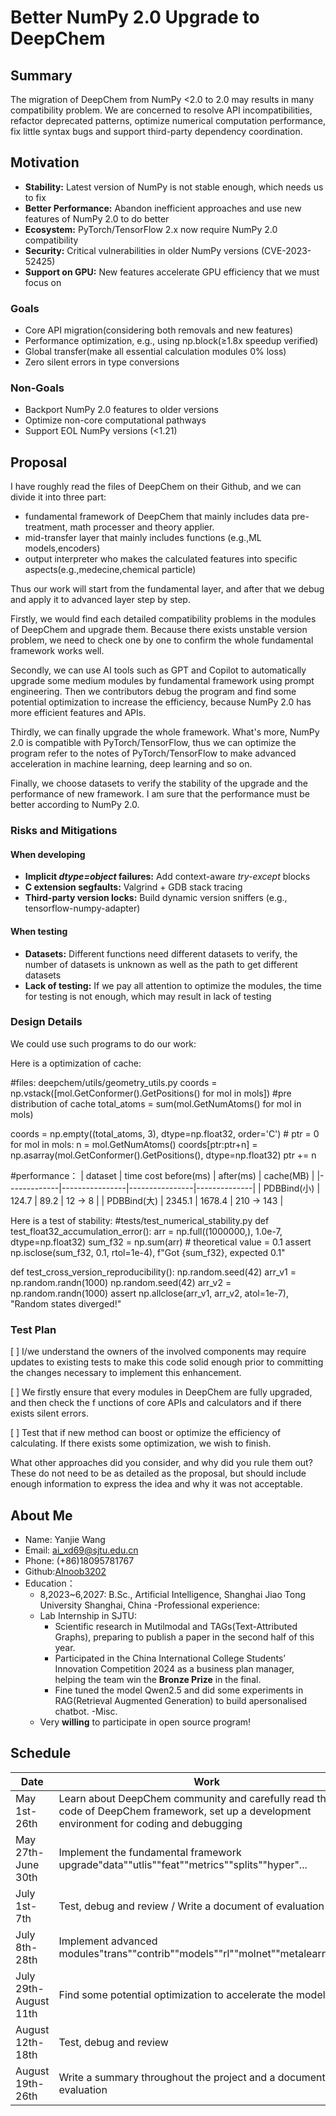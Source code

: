 # Better NumPy 2.0 Upgrade to DeepChem

## Summary
The migration of DeepChem from NumPy <2.0 to 2.0 may results in many compatibility problem.
We are concerned to resolve API incompatibilities, refactor deprecated patterns, optimize 
numerical computation performance, fix little syntax bugs and support third-party 
dependency coordination. 

## Motivation
- **Stability:** Latest version of NumPy is not stable enough, which needs us to fix
- **Better Performance:** Abandon inefficient approaches and use new features of NumPy 2.0 to do better 
- **Ecosystem:** PyTorch/TensorFlow 2.x now require NumPy 2.0 compatibility
- **Security:** Critical vulnerabilities in older NumPy versions (CVE-2023-52425)
- **Support on GPU:** New features accelerate GPU efficiency that we must focus on

### Goals
- Core API migration(considering both removals and new features)
- Performance optimization, e.g., using np.block(≥1.8x speedup verified)
- Global transfer(make all essential calculation modules 0% loss)
- Zero silent errors in type conversions

### Non-Goals
- Backport NumPy 2.0 features to older versions
- Optimize non-core computational pathways
- Support EOL NumPy versions (<1.21)

## Proposal
I have roughly read the files of DeepChem on their Github, and we can divide it into three part:
- fundamental framework of DeepChem that mainly includes data pre-treatment, math processer and theory applier.
- mid-transfer layer that mainly includes functions (e.g.,ML models,encoders)
- output interpreter who makes the calculated features into specific aspects(e.g.,medecine,chemical particle)

Thus our work will start from the fundamental layer, and after that we debug and apply it to advanced layer step by step.

Firstly, we would find each detailed compatibility problems in the modules of DeepChem and upgrade them. Because
there exists unstable version problem, we need to check one by one to confirm the whole fundamental framework works well.

Secondly, we can use AI tools such as GPT and Copilot to automatically upgrade some medium modules by fundamental framework using
prompt engineering. Then we contributors debug the program and find some potential optimization to increase the efficiency, because NumPy 2.0 has more
efficient features and APIs.

Thirdly, we can finally upgrade the whole framework. What's more, NumPy 2.0 is compatible with PyTorch/TensorFlow, thus we can optimize the program refer
to the notes of PyTorch/TensorFlow to make advanced acceleration in machine learning, deep learning and so on.

Finally, we choose datasets to verify the stability of the upgrade and the performance of new framework. I am sure that the performance must be better according
to NumPy 2.0.

### Risks and Mitigations
#### When developing
- **Implicit *dtype=object* failures:** Add context-aware *try-except* blocks
- **C extension segfaults:** Valgrind + GDB stack tracing
- **Third-party version locks:** Build dynamic version sniffers (e.g., tensorflow-numpy-adapter)
<!--
What are the risks of this proposal, and how do we mitigate? Think broadly.
For example, consider both security and how this will impact the larger
Kubeflow ecosystem.
How will security be reviewed, and by whom?
How will UX be reviewed, and by whom?
Consider including folks who also work outside the SIG or subproject.
-->
#### When testing
- **Datasets:** Different functions need different datasets to verify, the number of datasets is unknown as well as the path to get different datasets
- **Lack of testing:** If we pay all attention to optimize the modules, the time for testing is not enough, which may result in lack of testing

### Design Details
We could use such programs to do our work:

Here is a optimization of cache:

#files: deepchem/utils/geometry_utils.py
coords = np.vstack([mol.GetConformer().GetPositions() for mol in mols])
#pre distribution of cache
total_atoms = sum(mol.GetNumAtoms() for mol in mols)

coords = np.empty((total_atoms, 3), dtype=np.float32, order='C')  # 
ptr = 0
for mol in mols:
    n = mol.GetNumAtoms()
    coords[ptr:ptr+n] = np.asarray(mol.GetConformer().GetPositions(), dtype=np.float32)
    ptr += n

#performance：
| dataset      | time cost before(ms) | after(ms) | cache(MB) |
|-------------|----------------|----------------|--------------|
| PDBBind(小) | 124.7          | 89.2           | 12 → 8       |
| PDBBind(大) | 2345.1         | 1678.4         | 210 → 143    |

Here is a test of stability:
#tests/test_numerical_stability.py
def test_float32_accumulation_error():
    arr = np.full((1000000,), 1.0e-7, dtype=np.float32)
    sum_f32 = np.sum(arr)  # theoretical value = 0.1
    assert np.isclose(sum_f32, 0.1, rtol=1e-4), f"Got {sum_f32}, expected 0.1"

def test_cross_version_reproducibility():
    np.random.seed(42)
    arr_v1 = np.random.randn(1000)
    np.random.seed(42)
    arr_v2 = np.random.randn(1000)
    assert np.allclose(arr_v1, arr_v2, atol=1e-7), "Random states diverged!"
  

### Test Plan

[ ] I/we understand the owners of the involved components may require updates to
existing tests to make this code solid enough prior to committing the changes necessary
to implement this enhancement.

[ ] We firstly ensure that every modules in DeepChem are fully upgraded, and then check the f
unctions of core APIs and calculators and if there exists silent errors.

[ ] Test that if new method can boost or optimize the efficiency of calculating. If there exists
some optimization, we wish to finish.


What other approaches did you consider, and why did you rule them out? These do
not need to be as detailed as the proposal, but should include enough
information to express the idea and why it was not acceptable.

## About Me
- Name: Yanjie Wang
- Email: [ai_xd69@sjtu.edu.cn](mailto:ai_xd69@sjtu.edu.cn)
- Phone: (+86)18095781767
- Github:[AInoob3202](https://github.com/AInoob3202)
- Education：
  - 8,2023~6,2027: B.Sc., Artificial Intelligence, Shanghai Jiao Tong University Shanghai, China
-Professional experience:
  - Lab Internship in SJTU:
    - Scientific research in Mutilmodal and TAGs(Text-Attributed Graphs), preparing to publish a paper in the second half of this year.
    - Participated in the China International College Students’ Innovation Competition 2024 as a business plan manager, helping the team win the **Bronze Prize** in the final.
    - Fine tuned the model Qwen2.5 and did some experiments in RAG(Retrieval Augmented Generation) to build apersonalised chatbot.
-Misc.
  - Very **willing** to participate in open source program!
## Schedule
| Date         |           Work           |
|-------------------------------------|--------------------------|
|May 1st- 26th |Learn about DeepChem community and carefully read the code of DeepChem framework, set up a development environment for coding and debugging|
|May 27th-June 30th|Implement the fundamental framework upgrade"data""utlis""feat""metrics""splits""hyper"...|
|July 1st-7th|Test, debug and review / Write a document of evaluation|
|July 8th-28th|Implement advanced modules"trans""contrib""models""rl""molnet""metalearning"...|
|July 29th-August 11th|Find some potential optimization to accelerate the models|
|August 12th-18th|Test, debug and review|
|August 19th-26th|Write a summary throughout the project and a document of evaluation|
